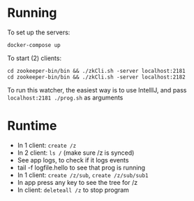 # Running

To set up the servers:
```
docker-compose up
```

To start (2) clients:
```
cd zookeeper-bin/bin && ./zkCli.sh -server localhost:2181
cd zookeeper-bin/bin && ./zkCli.sh -server localhost:2182
```

To run this watcher, the easiest way is to use IntellIJ, and
pass `localhost:2181 ./prog.sh` as arguments

# Runtime

* In 1 client: `create /z`
* In 2 client: `ls /` (make sure /z is synced)
* See app logs, to check if it logs events
* tail -f logfile.hello to see that prog is running
* In 1 client: `create /z/sub`, `create /z/sub/sub1`
* In app press any key to see the tree for /z
* In client: `deleteall /z` to stop program

